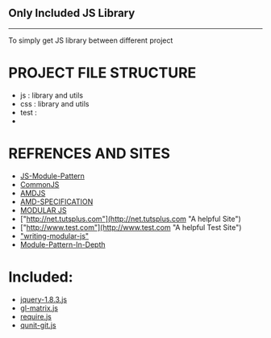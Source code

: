 ## Only Included JS Library ##
--------------------------------------------------
To simply get JS library   between different project 

PROJECT FILE STRUCTURE
============================
* js : library and utils
* css : library and utils
* test :
* 

REFRENCES AND SITES
============================
* [JS-Module-Pattern](http://elegantcode.com/2011/02/15/basic-javascript-part-10-the-module-pattern/ "JS Module Pattern")
* [CommonJS](http://www.commonjs.org/ "CommonJS")
* [AMDJS](https://groups.google.com/group/amd-implement "AMDJS")
* [AMD-SPECIFICATION](https://github.com/amdjs/amdjs-api/wiki/AMD "WIKI-AMD")
* [MODULAR JS]( http://addyosmani.com/writing-modular-js/ "Learn modular JS")
* ["http://net.tutsplus.com"](http://net.tutsplus.com "A helpful Site")
* ["http://www.test.com"](http://www.test.com "A helpful  Test Site")
* ["writing-modular-js"](http://addyosmani.com/writing-modular-js/ "writing-modular-js")
* [Module-Pattern-In-Depth](http://www.adequatelygood.com/2010/3/JavaScript-Module-Pattern-In-Depth "Module-Pattern-In-Depth")


Included:
============================
* [jquery-1.8.3.js](http://code.jquery.com/jquery-1.8.3.js "jquery-1.8.3.js")
* [gl-matrix.js](https://github.com/toji/gl-matrix/blob/master/gl-matrix.js "gl-matrix.js")
* [require.js](https://www.github.com/ "require.js")
* [qunit-git.js](https://www.github.com/ "qunit-git.js")